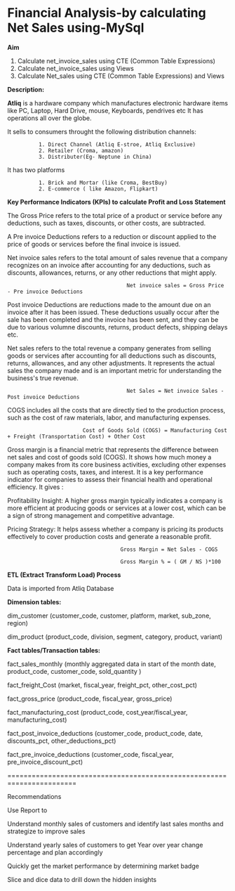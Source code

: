 # Financial Analysis-by calculating Net Sales using-MySql

**Aim**

1. Calculate net_invoice_sales using CTE (Common Table Expressions)
2. Calculate net_invoice_sales using Views
3. Calculate Net_sales using CTE (Common Table Expressions) and Views

**Description:**

**Atliq** is a hardware company which manufactures electronic hardware items like PC, Laptop, Hard Drive, mouse, Keyboards, pendrives etc It has operations all over the globe.

It sells to consumers throught the following distribution channels:

              1. Direct Channel (Atliq E-stroe, Atliq Exclusive)
              2. Retailer (Croma, amazon)
              3. Distributer(Eg- Neptune in China)
It has two platforms

              1. Brick and Mortar (like Croma, BestBuy)
              2. E-commerce ( like Amazon, Flipkart)
              
**Key Performance Indicators (KPIs) to calculate Profit and Loss Statement**

The Gross Price refers to the total price of a product or service before any deductions, such as taxes, discounts, or other costs, are subtracted.

A Pre invoice Deductions refers to a reduction or discount applied to the price of goods or services before the final invoice is issued.

Net invoice sales refers to the total amount of sales revenue that a company recognizes on an invoice after accounting for any deductions, such as discounts, allowances, returns, or any other reductions that might apply.

                                          Net invoice sales = Gross Price - Pre invoice Deductions
Post invoice Deductions are reductions made to the amount due on an invoice after it has been issued. These deductions usually occur after the sale has been completed and the invoice has been sent, and they can be due to various volumne discounts, returns, product defects, shipping delays etc.

Net sales refers to the total revenue a company generates from selling goods or services after accounting for all deductions such as discounts, returns, allowances, and any other adjustments. It represents the actual sales the company made and is an important metric for understanding the business's true revenue.

                                          Net Sales = Net invoice Sales - Post invoice Deductions
COGS includes all the costs that are directly tied to the production process, such as the cost of raw materials, labor, and manufacturing expenses.

                            Cost of Goods Sold (COGS) = Manufacturing Cost + Freight (Transportation Cost) + Other Cost    
Gross margin is a financial metric that represents the difference between net sales and cost of goods sold (COGS). It shows how much money a company makes from its core business activities, excluding other expenses such as operating costs, taxes, and interest. It is a key performance indicator for companies to assess their financial health and operational efficiency. It gives :

Profitability Insight: A higher gross margin typically indicates a company is more efficient at producing goods or services at a lower cost, which can be a sign of strong management and competitive advantage.

Pricing Strategy: It helps assess whether a company is pricing its products effectively to cover production costs and generate a reasonable profit.

                                        Gross Margin = Net Sales - COGS

                                        Gross Margin % = ( GM / NS )*100
**ETL (Extract Transform Load) Process**

Data is imported from Atliq Database

**Dimension tables:**

dim_customer (customer_code, customer, platform, market, sub_zone, region)

dim_product (product_code, division, segment, category, product, variant)

**Fact tables/Transaction tables:**

fact_sales_monthly (monthly aggregated data in start of the month date, product_code, customer_code, sold_quantity )

fact_freight_Cost (market, fiscal_year, freight_pct, other_cost_pct)

fact_gross_price (product_code, fiscal_year, gross_price)

fact_manufacturing_cost (product_code, cost_year/fiscal_year, manufacturing_cost)

fact_post_invoice_deductions (customer_code, product_code, date, discounts_pct, other_deductions_pct)

fact_pre_invoice_deductions (customer_code, fiscal_year, pre_invoice_discount_pct)

=======================================================================

Recommendations

Use Report to

Understand monthly sales of customers and identify last sales months and strategize to improve sales

Understand yearly sales of customers to get Year over year change percentage and plan accordingly

Quickly get the market performance by determining market badge

Slice and dice data to drill down the hidden insights
